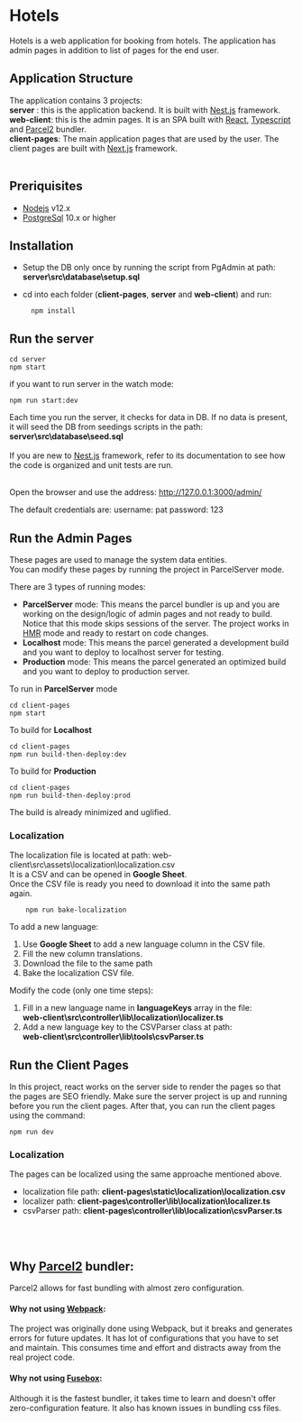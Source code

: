 # Hotels
Hotels is a web application for booking from hotels. The application has admin pages in addition to list of pages for the end user. <br>

## Application Structure

The application contains 3 projects:<br>
    <b>server</b> : this is the application backend. It is built with [Nest.js](https://nestjs.com/) framework.<br>
    <b>web-client</b>: this is the admin pages. It is an SPA built with [React](https://reactjs.org/), [Typescript](https://www.typescriptlang.org/) and [Parcel2](https://v2.parceljs.org) bundler.<br>
    <b>client-pages</b>: The main application pages that are used by the user. The client pages are built with [Next.js](https://nextjs.org/) framework.<br>
<br>

## Preriquisites
- [Nodejs](https://nodejs.org/en/download/) v12.x
- [PostgreSql](https://www.postgresql.org/download/) 10.x or higher

## Installation
- Setup the DB only once by running the script from PgAdmin at path:
<b>server\src\database\setup.sql</b><br>
- cd into each folder (<b>client-pages</b>, <b>server</b> and <b>web-client</b>) and run:<br>

        npm install
    
## Run the server

    cd server
    npm start

if you want to run server in the watch mode:

    npm run start:dev

Each time you run the server, it checks for data in DB. If no data is present, it will seed the DB from seedings scripts in the path: <b>server\src\database\seed.sql</b><br><br>
If you are new to [Nest.js](https://nestjs.com/) framework, refer to its documentation to see how the code is organized and unit tests are run.<br><br>

Open the browser and use the address: http://127.0.0.1:3000/admin/

The default credentials are: 
username: pat
password: 123

## Run the Admin Pages
These pages are used to manage the system data entities.<br>
You can modify these pages by running the project in ParcelServer mode.<br>

There are 3 types of running modes:<br>
- <b>ParcelServer</b> mode: This means the parcel bundler is up and you are working on the design/logic of admin pages and not ready to build. Notice that this mode skips sessions of the server. The project works in [HMR](https://v2.parceljs.org/features/hmr/) mode and ready to restart on code changes.<br>
- <b>Localhost</b> mode: This means the parcel generated a development build and you want to deploy to localhost server for testing.<br>
- <b>Production</b> mode: This means the parcel generated an optimized build and you want to deploy to production server.<br>

To run in <b>ParcelServer</b> mode

    cd client-pages
    npm start

To build for <b>Localhost</b>

    cd client-pages
    npm run build-then-deploy:dev

To build for <b>Production</b>

    cd client-pages
    npm run build-then-deploy:prod
The build is already minimized and uglified.

### Localization
The localization file is located at path: web-client\src\assets\localization\localization.csv<br>
It is a CSV and can be opened in <b>Google Sheet</b>.<br>
Once the CSV file is ready you need to download it into the same path again.

        npm run bake-localization

To add a new language:<br>
1. Use <b>Google Sheet</b> to add a new language column in the CSV file.<br>
2. Fill the new column translations.<br>
3. Download the file to the same path<br>
4. Bake the localization CSV file.<br>

Modify the code (only one time steps):<br>
1. Fill in a new language name in <b>languageKeys</b> array in the file:<br><b>web-client\src\controller\lib\localization\localizer.ts</b><br>
2. Add a new language key to the CSVParser class at path:<br><b>web-client\src\controller\lib\tools\csvParser.ts</b><br>

## Run the Client Pages
In this project, react works on the server side to render the pages so that the pages are SEO friendly. Make sure the server project is up and running before you run the client pages.
After that, you can run the client pages using the command:

    npm run dev

### Localization
The pages can be localized using the same approache mentioned above.<br>
- localization file path: <b>client-pages\static\localization\localization.csv</b><br>
- localizer path: <b>client-pages\controller\lib\localization\localizer.ts</b><br>
- csvParser path: <b>client-pages\controller\lib\localization\csvParser.ts</b><br>

<br>
<br>

## Why <b>[Parcel2](https://v2.parceljs.org)</b> bundler:
Parcel2 allows for fast bundling with almost zero configuration.

#### Why not using [Webpack](https://webpack.js.org/):<br>
The project was originally done using Webpack, but it breaks and generates errors for future updates. It has lot of configurations that you have to set and maintain. This consumes time and effort and distracts away from the real project code.<br>

#### Why not using [Fusebox](https://fuse-box.org/):<br>
Although it is the fastest bundler, it takes time to learn and doesn't offer zero-configuration feature. It also has known issues in bundling css files.

